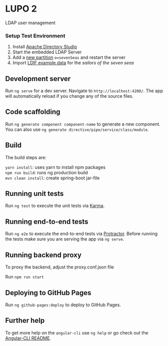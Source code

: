 # LUPO 2

LDAP user management


### Setup Test Environment
1. Install [Apache Directory Studio](https://directory.apache.org/studio/)
2. Start the embedded LDAP Server
3. Add a [new partition](https://directory.apache.org/apacheds/basic-ug/1.4.3-adding-partition.html) `o=sevenSeas` and restart the server
4. Import [LDIF example data](http://directory.apache.org/apacheds/basic-ug/1.5-sample-configuration.html) for the _sailors of the seven seas_

## Development server
Run `ng serve` for a dev server. Navigate to `http://localhost:4200/`. The app will automatically reload if you change any of the source files.

## Code scaffolding

Run `ng generate component component-name` to generate a new component. You can also use `ng generate directive/pipe/service/class/module`.

## Build

The build steps are:

`yarn install`: uses yarn to install npm packages   
`npm run build`: runs ng production build  
`mvn clean install`: create spring-boot jar-file

## Running unit tests

Run `ng test` to execute the unit tests via [Karma](https://karma-runner.github.io).

## Running end-to-end tests

Run `ng e2e` to execute the end-to-end tests via [Protractor](http://www.protractortest.org/).
Before running the tests make sure you are serving the app via `ng serve`.

## Running backend proxy
To proxy the backend, adjust the proxy.conf.json file

Run `npm run start`

## Deploying to GitHub Pages

Run `ng github-pages:deploy` to deploy to GitHub Pages.

## Further help

To get more help on the `angular-cli` use `ng help` or go check out the [Angular-CLI README](https://github.com/angular/angular-cli/blob/master/README.md).
